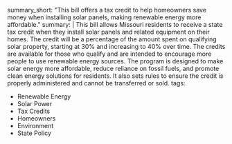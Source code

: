 summary_short: "This bill offers a tax credit to help homeowners save money when installing solar panels, making renewable energy more affordable."
summary: |
  This bill allows Missouri residents to receive a state tax credit when they install solar panels and related equipment on their homes. The credit will be a percentage of the amount spent on qualifying solar property, starting at 30% and increasing to 40% over time. The credits are available for those who qualify and are intended to encourage more people to use renewable energy sources. The program is designed to make solar energy more affordable, reduce reliance on fossil fuels, and promote clean energy solutions for residents. It also sets rules to ensure the credit is properly administered and cannot be transferred or sold.
tags:
  - Renewable Energy
  - Solar Power
  - Tax Credits
  - Homeowners
  - Environment
  - State Policy
